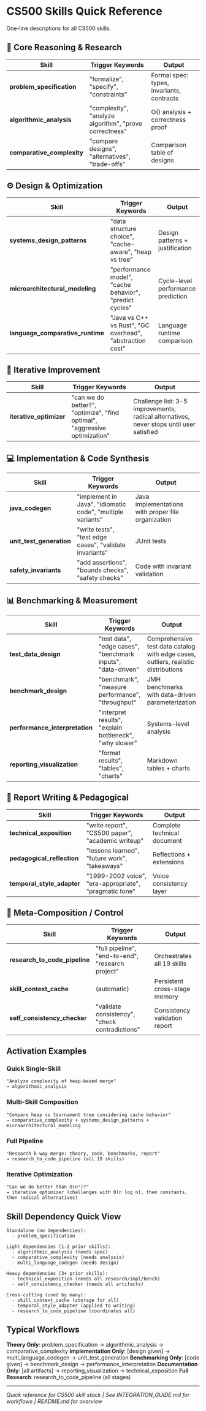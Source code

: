 # CS500 Skills Quick Reference

One-line descriptions for all CS500 skills.

## 🧠 Core Reasoning & Research

| Skill | Trigger Keywords | Output |
|-------|-----------------|--------|
| **problem_specification** | "formalize", "specify", "constraints" | Formal spec: types, invariants, contracts |
| **algorithmic_analysis** | "complexity", "analyze algorithm", "prove correctness" | O() analysis + correctness proof |
| **comparative_complexity** | "compare designs", "alternatives", "trade-offs" | Comparison table of designs |

## ⚙️ Design & Optimization

| Skill | Trigger Keywords | Output |
|-------|-----------------|--------|
| **systems_design_patterns** | "data structure choice", "cache-aware", "heap vs tree" | Design patterns + justification |
| **microarchitectural_modeling** | "performance model", "cache behavior", "predict cycles" | Cycle-level performance prediction |
| **language_comparative_runtime** | "Java vs C++ vs Rust", "GC overhead", "abstraction cost" | Language runtime comparison |

## 🔄 Iterative Improvement

| Skill | Trigger Keywords | Output |
|-------|-----------------|--------|
| **iterative_optimizer** | "can we do better?", "optimize", "find optimal", "aggressive optimization" | Challenge list: 3-5 improvements, radical alternatives, never stops until user satisfied |

## 💻 Implementation & Code Synthesis

| Skill | Trigger Keywords | Output |
|-------|-----------------|--------|
| **java_codegen** | "implement in Java", "idiomatic code", "multiple variants" | Java implementations with proper file organization |
| **unit_test_generation** | "write tests", "test edge cases", "validate invariants" | JUnit tests |
| **safety_invariants** | "add assertions", "bounds checks", "safety checks" | Code with invariant validation |

## 📊 Benchmarking & Measurement

| Skill | Trigger Keywords | Output |
|-------|-----------------|--------|
| **test_data_design** | "test data", "edge cases", "benchmark inputs", "data-driven" | Comprehensive test data catalog with edge cases, outliers, realistic distributions |
| **benchmark_design** | "benchmark", "measure performance", "throughput" | JMH benchmarks with data-driven parameterization |
| **performance_interpretation** | "interpret results", "explain bottleneck", "why slower" | Systems-level analysis |
| **reporting_visualization** | "format results", "tables", "charts" | Markdown tables + charts |

## 🧾 Report Writing & Pedagogical

| Skill | Trigger Keywords | Output |
|-------|-----------------|--------|
| **technical_exposition** | "write report", "CS500 paper", "academic writeup" | Complete technical document |
| **pedagogical_reflection** | "lessons learned", "future work", "takeaways" | Reflections + extensions |
| **temporal_style_adapter** | "1999-2002 voice", "era-appropriate", "pragmatic tone" | Voice consistency layer |

## 🧩 Meta-Composition / Control

| Skill | Trigger Keywords | Output |
|-------|-----------------|--------|
| **research_to_code_pipeline** | "full pipeline", "end-to-end", "research project" | Orchestrates all 19 skills |
| **skill_context_cache** | (automatic) | Persistent cross-stage memory |
| **self_consistency_checker** | "validate consistency", "check contradictions" | Consistency validation report |

## Activation Examples

### Quick Single-Skill
```
"Analyze complexity of heap-based merge"
→ algorithmic_analysis
```

### Multi-Skill Composition
```
"Compare heap vs tournament tree considering cache behavior"
→ comparative_complexity + systems_design_patterns + microarchitectural_modeling
```

### Full Pipeline
```
"Research k-way merge: theory, code, benchmarks, report"
→ research_to_code_pipeline (all 19 skills)
```

### Iterative Optimization
```
"Can we do better than O(n²)?"
→ iterative_optimizer (challenges with O(n log n), then constants, then radical alternatives)
```

## Skill Dependency Quick View

```
Standalone (no dependencies):
  - problem_specification

Light dependencies (1-2 prior skills):
  - algorithmic_analysis (needs spec)
  - comparative_complexity (needs analysis)
  - multi_language_codegen (needs design)

Heavy dependencies (3+ prior skills):
  - technical_exposition (needs all research/impl/bench)
  - self_consistency_checker (needs all artifacts)

Cross-cutting (used by many):
  - skill_context_cache (storage for all)
  - temporal_style_adapter (applied to writing)
  - research_to_code_pipeline (coordinates all)
```

## Typical Workflows

**Theory Only**: problem_specification → algorithmic_analysis → comparative_complexity
**Implementation Only**: [design given] → multi_language_codegen → unit_test_generation
**Benchmarking Only**: [code given] → benchmark_design → performance_interpretation
**Documentation Only**: [all artifacts] → reporting_visualization → technical_exposition
**Full Research**: research_to_code_pipeline (all stages)

---

*Quick reference for CS500 skill stack | See INTEGRATION_GUIDE.md for workflows | README.md for overview*
